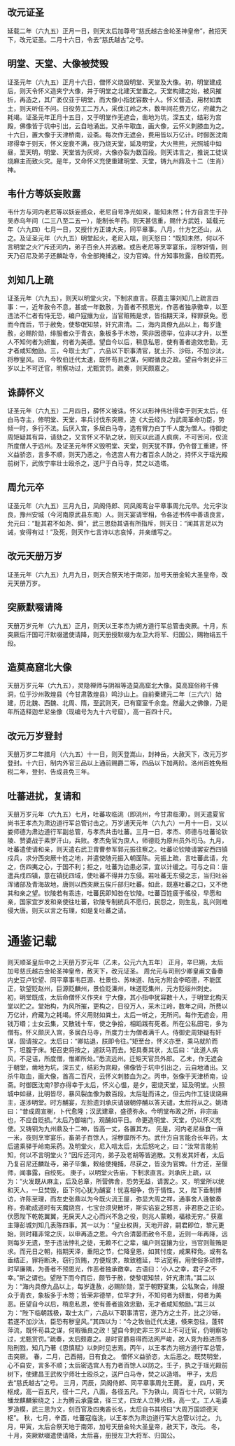 ## 改元证圣
延载二年（六九五）正月一日，则天太后加尊号“慈氏越古金轮圣神皇帝”，赦招天下，改元证圣。二月十六日，令去“慈氏越古”之号。

## 明堂、天堂、大像被焚毁

证圣元年（六九五）正月十六日，僧怀义烧毁明堂、天堂及大像。初，明堂建成后，则天令怀义造夹宁大像，并于明堂之北建天堂置之。天堂构建之始，被风摧折，再造之，其广袤仅亚于明堂，而大像小指犹容数十人。怀义督造，用材如粪土，则天听任不问。日役劳工二万人，采伐江岭之木，数年间花费万亿，府藏为之耗竭。证圣元年正月十五日，又于明堂作无遮会，凿地为坑，深五丈，结彩为宫殿，佛像皆于坑中引出，云自地涌出。又杀牛取血，画大像，云怀义刺膝血为之。十六日，置大像于天津桥南，设斋。每次作无遮会，费用皆以万亿计。时御医沈南璆得幸于则天，怀义宠衰不满，夜乃烧天堂，延及明堂，大火熊熊，光照城中如昼，至天明，明堂、天堂皆为灰烬，大像亦裂为数百段。则天讳言之，推说工徒误烧麻主而致火灾。是年，又命怀义充使重建明堂、天堂，铸九州鼎及十二（生肖）神。

## 韦什方等妖妄败露

韦什方与河内老尼等以妖妄惑众，老尼自号净光如来，能知未然；什方自言生于孙吴赤乌年间（二三八至二五一），能制长年药。则天甚信重，赐什方武姓，延载元年（六九四）七月一日，又授什方正谏大夫，同平章事。八月，什方乞还山，从之。及证圣元年（六九五）明堂起火，老尼入唁，则天怒曰：“既知未然，何以不言明堂之火?”斥还河内，弟子百余人并逃散。或告老尼等烹宰宴乐，淫秽奸情，则天乃召尼及弟子还麟趾寺，令全部掩捕之，没为官婢。什方知事败露，自绞而死。

## 刘知几上疏

证圣元年（六九五），则天以明堂火灾，下制求直言。获嘉主簿刘知几上疏言四事：一，近年赦令不息，甚或一年数赦，为善者不预恩光，作恶者独承徼幸，以至违法不仁者有恃无恐，编户寇攘为业，当官赃贿是求，皆指期天泽，释罪获免。愿而今而后，节于赦免，使黎氓知禁，奸宄肃清。二，海内具僚九品以上，每岁逢赦，必赐阶勋，绯服者众于青衣，象板多于木笏，荣非因德举，位非以才升，以至人不知何者为妍蚩，何者为美德。望自今以后，稍息私恩，使有善者逾效忠勤，无才者咸知勉励。三，今取士太广，六品以下职事清官，犹土芥、沙砾，不加沙汰，将秽皇风。四，今牧伯迁代太速，既怀苟且之谋，何暇循良之政。望自今刺史非三岁以上不可迁官，明察功过，尤甄赏罚。疏奏，则天颇嘉之。

## 诛薛怀义

证圣元年（六九五）二月四日，薛怀义被诛。怀义以形神伟壮得幸于则天太后，任白马寺主，修明堂、天堂，率兵讨伐东突厥，造《大云经》，为武周革命功臣，势倾一时，多行不法。后厌入宫，多居白马寺，选有臂力白丁千人度为僧人。侍御史周矩疑其有异，请劾之，又言怀义不轨之状，则天以此道人疯病，不可苦问，仅流所度僧人于远州。及证圣元年怀义毁明堂、天堂，则天犹不罪，仍令督工重建，怀义益骄恣，言多不顺，则天乃恶之，令选宫人有力者百余人防之，持怀义于瑶光殿前树下，武攸宁率壮士殴杀之，送尸于白马寺，焚之以造塔。

## 周允元卒

证圣元年（六九五）三月九日，凤阁侍郎、同凤阁鸾台平章事周允元卒。允元宇汝良，豫州安城（今河南原武县东南）人。则天宴请宰相，令各述书传中善语良言，允元曰：“耻其君不如尧、舜”，武三思劾其语有所指斥，则天日：“闻其言足以为诫，安得有过！”及死，则天作七言诗以志哀悼，并亲缮写之。

## 改元天册万岁
证圣元年（六九五）九月九日，则天合祭天地于南郊，加号天册金轮大圣皇帝，改元天册万岁。

## 突厥默啜请降
天册万岁元年（六九五）正月，则天以王孝杰为朔方道行军总管击突厥。十月，东突厥后汗国可汗默啜遣使请降，则天册授默啜为左卫大将军、归国公，赐物绢五千段。

## 造莫高窟北大像
天册万岁元年（六九五），灵隐禅师与阴祖等造莫高窟北大像。莫高窟俗称千佛洞，位于沙州敦煌县（今甘肃敦煌县）鸣沙山上。自前秦建元二年（三六六）始建，历北魏、西魏、北周、隋，至武则天，已有窟室千余龛。然最大之佛像，乃是年所造释迦牟尼坐像（现编号为九十六号窟），高一百四十尺。

## 改元万岁登封
天册万岁二年腊月（六九五）十一日，则天登嵩山，封神岳，大赦天下，改元万岁登封。十六日，制内外官三品以上通前赐爵二等，四品以下加两阶。洛州百姓免租税二年，登封、告成县免三年。

## 吐蕃进扰，复请和
天册万岁元年（六九五）七月，吐蕃攻临洮（即洮州，今甘肃临潭）。则天遣夏官尚书王孝杰为肃边道行军总管讨击之。万岁通天元年（六九六）一月十一日，又以娄师德为肃边道行军副总管，与孝杰共击吐蕃。三月一日，孝杰、师德与吐蕃论钦陵、赞婆战于素罗汗山，兵败。孝杰免官为庶人，师德贬为原州员外司马。九月，吐蕃遣使请和亲，则天遣右武卫胄曹参军郭元振往察之。吐蕃论钦陵请罢安西四镇戍兵，求分西突厥十姓之地，并遣使随元振入朝面陈。元振上疏，言吐蕃此请，允之，伤四夷之心，于国不利；拒之，吐蕃为边患必深，宜以计缓之。可与之曰：唐遣兵戍四镇，意在镇抚四域，使吐蕃不得并力东侵。若吐蕃无东侵之志，当归吐谷浑诸部及青海故地，唐则以西突厥五俟斤部归吐蕃。如此，既塞吐蕃之口，又不绝其和亲之望。钦陵若有乖违，吐蕃民即知咎在钦陵。吐蕃百姓疲于徭役，早愿和亲，国家宜岁发和亲使往吐蕃，钦陵专制统兵不愿归，民怨之，则生乱，乱兴则难侵大唐。则天以言之有理，如是复吐蕃之请。

# 通鉴记载

则天顺圣皇后中之上天册万岁元年（乙未，公元六九五年）
正月，辛巳朔，太后加号慈氏越古金轮圣神皇帝，赦天下，改元证圣。
周允元与司刑少卿皇甫文备奏内史豆卢钦望、同平章事韦巨源、杜景俭、苏味道、陆元方附会李昭德，不能匡正，钦望贬赵州，巨源贬麟州，景俭贬溱州，味道贬集州，元方贬绥州刺史。
初，明堂既成，太后命僧怀义作夹纟宁大像，其小指中犹容数十人，于明堂北构天堂以贮之。堂始构，为风所摧，更构之，日役万人，采木江岭，数年之间，所费以万亿计，府藏为之耗竭。怀义用财如粪土，太后一听之，无所问。每作无遮会，用钱万缗；士女云集，又散钱十车，使之争拾，相蹈践有死者。所在公私田宅，多为僧有。怀义颇厌入宫，多居白马寺，所度力士为僧者满千人。侍御史周矩疑有奸谋，固请按之。太后曰：“卿姑退，朕即令往。”矩至台，怀义亦至，乘马就阶而下，坦腹于床。矩召吏将按之，遽跃马而去。矩具奏其状，太后曰：“此道人病风，不足诘，所度僧，惟卿所处。”悉流远州。迁矩天官员外郎。
乙未，作无遮会于朝堂，凿地为坑，深五丈，结彩为宫殿，佛像皆于坑中引出之，云自地涌出。又杀牛取血，画大像，首高二百尺，云怀义刺膝血为之。丙申，张像于天津桥南，设斋。时御医沈南?翏亦得幸于太后，怀义心愠，是夕，密烧天堂，延及明堂。火照城中如昼，比明皆尽，暴风裂血像为数百段。太后耻而讳之，但云内作工徒误烧麻主，遂涉明堂。时方酺宴，左拾遗刘承庆请辍朝停酺以答天谴，太后将从之。姚璹曰：“昔成周宣榭，卜代愈隆；汉武建章，盛德弥永。今明堂布政之所，非宗庙也，不应自贬损。”太后乃御端门，观酺如平日。命更造明堂、天堂，仍以怀义充使。又铸铜为九州鼎及十二神，皆高一丈，各置其方。
先是，河内老尼昼食一麻一米，夜则烹宰宴乐，畜弟子百馀人，淫秽靡所不为。武什方自言能合长年药，太后遣乘驿于岭南采药。及明堂火，尼入唁太后，太后怒叱之，曰：“汝常言能前知，何以不言明堂火？”因斥还河内，弟子及老胡等皆逃散。又有发其奸者，太后乃复召尼还麟趾寺，弟子毕集，敕给使掩捕，尽获之，皆没为官婢。什方还，至偃师，闻事露，自绞死。
庚子，以明堂火告庙，下制求直言。刘承庆上疏，以为：“火发既从麻主，后及总章，所营佛舍，恐劳无益，请罢之。又，明堂所以统和天人，一旦焚毁，臣下何心犹为酺宴！忧喜相争，伤于情性。又，陛下垂制博访，许陈至理，而左史张鼎以为今既火流王屋，弥显大周之祥，通事舍人逄敏奏称，弥勒成道时有天魔烧宫，七宝台须臾散坏，斯实谄妄之邪言，非君臣之正论。伏愿陛下乾乾翼翼，无戾天人之心而兴不急之役，则兆人蒙赖，福禄无穷。”
获嘉主簿彭城刘知几表陈四事。其一以为：“皇业权舆，天地开辟，嗣君即位，黎元更始，则时藉非常之庆，以申再造之恩。今六合清晏而赦令不息，近则一年再降，远则每岁无遗，至于违法悖礼之徒，无赖不仁之辈，编户则寇攘为业，当官则赃贿是求。而元日之朝，指期天泽，重阳之节，伫降皇恩，如其忖度，咸果释免。或有名垂结正，罪将断决，窃行货贿，方便规求，故致稽延，毕沾宽宥。用使俗多顽悖，时罕廉隅，为善者不预恩光，作恶者独承徼幸。古语曰：‘小人之幸，君子之不幸。”斯之谓也。望陛下而今而后，颇节于赦，使黎氓知禁，奸宄肃清。”其二以为：“海内具僚九品以上，每岁逢赦，必赐阶勋，至于朝野宴集，公私聚会，绯服众于青衣，象板多于木笏；皆荣非德举，位罕才升，不知何者为妍蚩，何者为美恶。臣望自今以后，稍息私恩，使有善者逾效忠勤，无才者咸知勉励。”其三以为：“陛下临朝践极，取士太广，六品以下职事清官，遂乃方之土芥，比之沙砾，若遂不加沙汰，臣恐有秽皇风。”其四以为：“今之牧伯迁代太速，倏来忽往，蓬转萍流，既怀苟县之谋，何暇循良之政！望自今刺史非三岁以上不可迁官，仍明察功过，尤甄赏罚。”疏奏，太后颇嘉之。是时官爵易得而法网严峻，故人竞为趋进而多陷刑戮，知几乃著《思慎赋》以刺时见志焉。丙午，以王孝杰为朔方道行军总管，击突厥。
春，二月，己酉朔，日有食之。
僧怀义益骄恣，太后恶之。既焚明堂，心不自安，言多不顺；太后密选宫人有力者百馀人以防之。壬子，执之于瑶光殿前树下，使建昌王武攸宁师壮士殴杀之，送尸白马寺，焚之以造塔。
甲子，太后去“慈氏越古”之号。
三月，丙辰，凤阁侍郎、同平章事周允王薨。
夏，四月，天枢成，高一百五尺，径十二尺，八面，各径五尺。下为铁山，周百七十尺，以铜为蟠龙麒麟萦绕之；上为腾云承露盘，径三丈，四龙人立捧火珠，高一丈。工人毛婆罗造模，武三思为文，刻百官及四夷酋长名，太后自书其榜曰“大周万国颂德天枢”。
秋，七月，辛酉，吐蕃寇临洮，以王孝杰为肃边道行军大总管以讨之。
九月，甲寅，太后合祭天地于南郊，加号天册金轮大圣皇帝，赦天下，改元。
冬，十月，突厥默啜遣使请降，太后喜，册授左卫大将军、归国公。